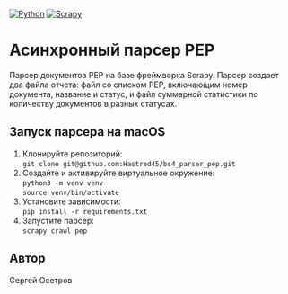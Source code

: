 [![Python](https://img.shields.io/badge/-Python-464646?style=flat&logo=Python&logoColor=ffffff&color=043A6B)](https://www.python.org/downloads/release/python-396/)
[![Scrapy](https://img.shields.io/badge/-Scrapy-464646?style=flat&logo=Scrapy&logoColor=ffffff&color=043A6B)](https://scrapy.org/)

# Асинхронный парсер PEP

Парсер документов PEP на базе фреймворка Scrapy. Парсер создает два файла отчета: файл со списком PEP, включающим номер документа, название и статус, и файл суммарной статистики по количеству документов в разных статусах.

## Запуск парсера на macOS

1. Клонируйте репозиторий:  
`git clone git@github.com:Hastred45/bs4_parser_pep.git`
2. Создайте и активируйте виртуальное окружение:  
`python3 -m venv venv`  
`source venv/bin/activate`  
3. Установите зависимости:  
`pip install -r requirements.txt`
4. Запустите парсер:  
`scrapy crawl pep`

## Автор

Сергей Осетров